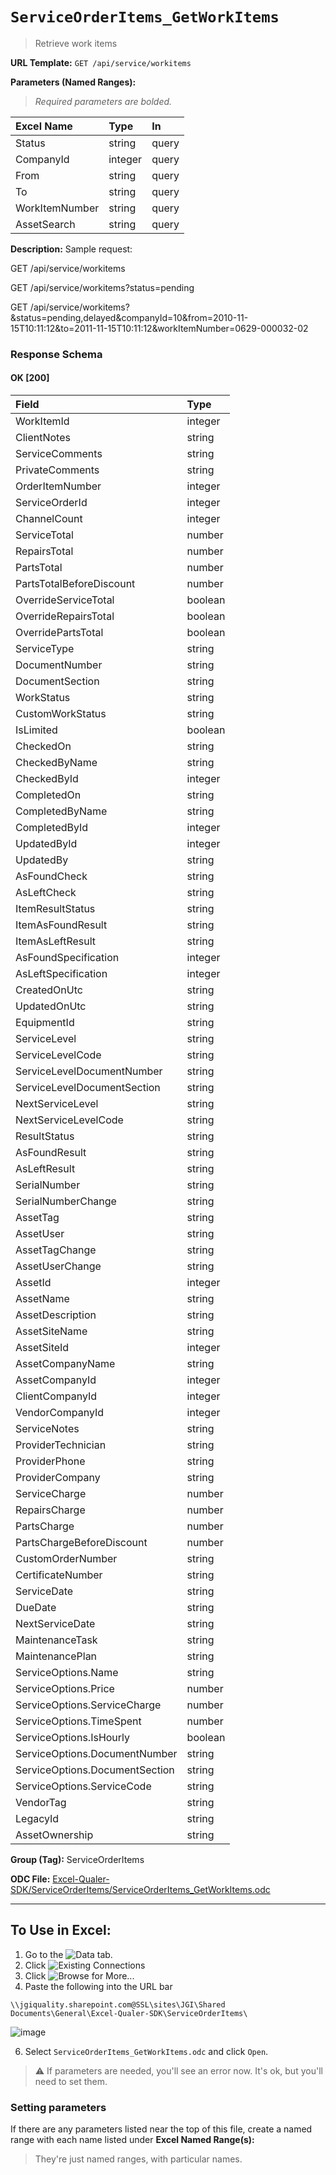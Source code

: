 # `ServiceOrderItems_GetWorkItems`
> Retrieve work items
    
**URL Template:**
`GET /api/service/workitems`

**Parameters (Named Ranges):**

> *Required parameters are bolded.*

| Excel Name     | Type    | In    |
|:---------------|:--------|:------|
| Status         | string  | query |
| CompanyId      | integer | query |
| From           | string  | query |
| To             | string  | query |
| WorkItemNumber | string  | query |
| AssetSearch    | string  | query |

**Description:**
Sample request:
            
GET /api/service/workitems
            
GET /api/service/workitems?status=pending
            
GET /api/service/workitems?&amp;status=pending,delayed&amp;companyId=10&amp;from=2010-11-15T10:11:12&amp;to=2011-11-15T10:11:12&amp;workItemNumber=0629-000032-02

### Response Schema

#### OK [200]

| Field                          | Type    |
|:-------------------------------|:--------|
| WorkItemId                     | integer |
| ClientNotes                    | string  |
| ServiceComments                | string  |
| PrivateComments                | string  |
| OrderItemNumber                | integer |
| ServiceOrderId                 | integer |
| ChannelCount                   | integer |
| ServiceTotal                   | number  |
| RepairsTotal                   | number  |
| PartsTotal                     | number  |
| PartsTotalBeforeDiscount       | number  |
| OverrideServiceTotal           | boolean |
| OverrideRepairsTotal           | boolean |
| OverridePartsTotal             | boolean |
| ServiceType                    | string  |
| DocumentNumber                 | string  |
| DocumentSection                | string  |
| WorkStatus                     | string  |
| CustomWorkStatus               | string  |
| IsLimited                      | boolean |
| CheckedOn                      | string  |
| CheckedByName                  | string  |
| CheckedById                    | integer |
| CompletedOn                    | string  |
| CompletedByName                | string  |
| CompletedById                  | integer |
| UpdatedById                    | integer |
| UpdatedBy                      | string  |
| AsFoundCheck                   | string  |
| AsLeftCheck                    | string  |
| ItemResultStatus               | string  |
| ItemAsFoundResult              | string  |
| ItemAsLeftResult               | string  |
| AsFoundSpecification           | integer |
| AsLeftSpecification            | integer |
| CreatedOnUtc                   | string  |
| UpdatedOnUtc                   | string  |
| EquipmentId                    | string  |
| ServiceLevel                   | string  |
| ServiceLevelCode               | string  |
| ServiceLevelDocumentNumber     | string  |
| ServiceLevelDocumentSection    | string  |
| NextServiceLevel               | string  |
| NextServiceLevelCode           | string  |
| ResultStatus                   | string  |
| AsFoundResult                  | string  |
| AsLeftResult                   | string  |
| SerialNumber                   | string  |
| SerialNumberChange             | string  |
| AssetTag                       | string  |
| AssetUser                      | string  |
| AssetTagChange                 | string  |
| AssetUserChange                | string  |
| AssetId                        | integer |
| AssetName                      | string  |
| AssetDescription               | string  |
| AssetSiteName                  | string  |
| AssetSiteId                    | integer |
| AssetCompanyName               | string  |
| AssetCompanyId                 | integer |
| ClientCompanyId                | integer |
| VendorCompanyId                | integer |
| ServiceNotes                   | string  |
| ProviderTechnician             | string  |
| ProviderPhone                  | string  |
| ProviderCompany                | string  |
| ServiceCharge                  | number  |
| RepairsCharge                  | number  |
| PartsCharge                    | number  |
| PartsChargeBeforeDiscount      | number  |
| CustomOrderNumber              | string  |
| CertificateNumber              | string  |
| ServiceDate                    | string  |
| DueDate                        | string  |
| NextServiceDate                | string  |
| MaintenanceTask                | string  |
| MaintenancePlan                | string  |
| ServiceOptions.Name            | string  |
| ServiceOptions.Price           | number  |
| ServiceOptions.ServiceCharge   | number  |
| ServiceOptions.TimeSpent       | number  |
| ServiceOptions.IsHourly        | boolean |
| ServiceOptions.DocumentNumber  | string  |
| ServiceOptions.DocumentSection | string  |
| ServiceOptions.ServiceCode     | string  |
| VendorTag                      | string  |
| LegacyId                       | string  |
| AssetOwnership                 | string  |

**Group (Tag):**
ServiceOrderItems

**ODC File:**
[Excel-Qualer-SDK/ServiceOrderItems/ServiceOrderItems_GetWorkItems.odc](https://github.com/Johnson-Gage-Inspection-Inc/qualer-sdk-odc/blob/main/Excel-Qualer-SDK/ServiceOrderItems/ServiceOrderItems_GetWorkItems.odc)

---

To Use in Excel:
---

1. Go to the ![`Data`](https://github.com/user-attachments/assets/da437a70-57b3-4c5b-bb01-4910ece19ed1)
 tab.
3. Click ![Existing Connections](https://github.com/user-attachments/assets/a2f1ed67-b2e0-4c23-ac90-68c870e60289)
4. Click ![`Browse for More...`](https://github.com/user-attachments/assets/8e698494-6865-41e7-b6fa-043aea81809a)
5. Paste the following into the URL bar
```
\\jgiquality.sharepoint.com@SSL\sites\JGI\Shared Documents\General\Excel-Qualer-SDK\ServiceOrderItems\
```

![image](https://github.com/user-attachments/assets/1e1a8d87-0377-446d-aaf5-d78562991db3)

6. Select `ServiceOrderItems_GetWorkItems.odc` and click `Open`.

> ⚠️ If parameters are needed, you'll see an error now. It's ok, but you'll need to set them.

### Setting parameters
If there are any parameters listed near the top of this file, create a named range with each name listed under **Excel Named Range(s):**
> They're just named ranges, with particular names.

